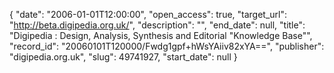 {
  "date": "2006-01-01T12:00:00", 
  "open_access": true, 
  "target_url": "http://beta.digipedia.org.uk/", 
  "description": "", 
  "end_date": null, 
  "title": "Digipedia : Design, Analysis, Synthesis and Editorial \"Knowledge Base\"", 
  "record_id": "20060101T120000/Fwdg1gpf+hWsYAiiv82xYA==", 
  "publisher": "digipedia.org.uk", 
  "slug": 49741927, 
  "start_date": null
}

